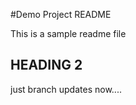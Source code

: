  #Demo Project README
 
 This is a sample readme file
 
 ## HEADING 2
 
 just branch updates now....